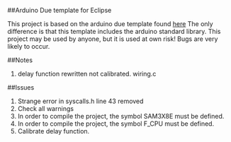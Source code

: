 ##Arduino Due template for Eclipse

This project is based on the arduino due template found [here](http://sourceforge.net/p/gnuarmeclipse/feature-requests/64/) The only difference is that this template includes the arduino standard library. This project may be used by anyone, but it is used at own risk! Bugs are very likely to occur.

##Notes
1. delay function rewritten not calibrated. wiring.c

##Issues
 
1. Strange error in syscalls.h line 43 removed
2. Check all warnings
3. In order to compile the project, the symbol SAM3X8E must be defined.
4. In order to compile the project, the symbol F_CPU must be defined.
5. Calibrate delay function.